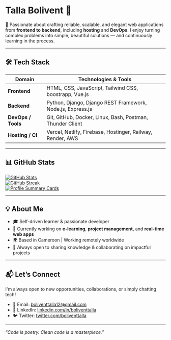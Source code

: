 # Talla Bolivent 👋
🚀 Passionate about crafting reliable, scalable, and elegant web applications from **frontend to backend**, including **hosting** and **DevOps**. I enjoy turning complex problems into simple, beautiful solutions — and continuously learning in the process.

---

## 🛠️ Tech Stack

| Domain            | Technologies & Tools                                                                 |
|------------------|----------------------------------------------------------------------------------------|
| **Frontend**      | HTML, CSS, JavaScript, Tailwind CSS, boostrapp, Vue.js                                |
| **Backend**       | Python, Django, Django REST Framework, Node.js, Express.js                           |
| **DevOps / Tools**| Git, GitHub, Docker, Linux, Bash, Postman, Thunder Client                            |
| **Hosting / CI**  | Vercel, Netlify, Firebase, Hostinger, Railway, Render, AWS                           |

---

## 📊 GitHub Stats

[![GitHub Stats](https://github-readme-stats.vercel.app/api?username=ktbm12&show_icons=true&theme=radical)](https://github.com/ktbm12)  
[![GitHub Streak](https://streak-stats.demolab.com?user=ktbm12theme=radical&hide_border=true)](https://github.com/ktbm12)  
[![Profile Summary Cards](https://github-profile-summary-cards.vercel.app/api/cards/profile-details?username=ktbm12&theme=radical)](https://github.com/ktbm12)

---

## 💡 About Me

- 🎓 Self-driven learner & passionate developer 
- 🧠 Currently working on **e-learning**, **project management**, and **real-time web apps**
- 🌍 Based in Cameroon | Working remotely worldwide
- 💬 Always open to sharing knowledge & collaborating on impactful projects

---

## 📬 Let’s Connect

I'm always open to new opportunities, collaborations, or simply chatting tech!

- 📧 Email: [boliventtalla12@gmail.com](mailto:boliventtalla12@gmail.com)  
- 💼 LinkedIn: [linkedin.com/in/boliventtalla](https://linkedin.com/in/tallabolivent)  
- 🐦 Twitter: [twitter.com/boliventtalla](https://twitter.com/tallabolivent)

---

_“Code is poetry. Clean code is a masterpiece.”_


